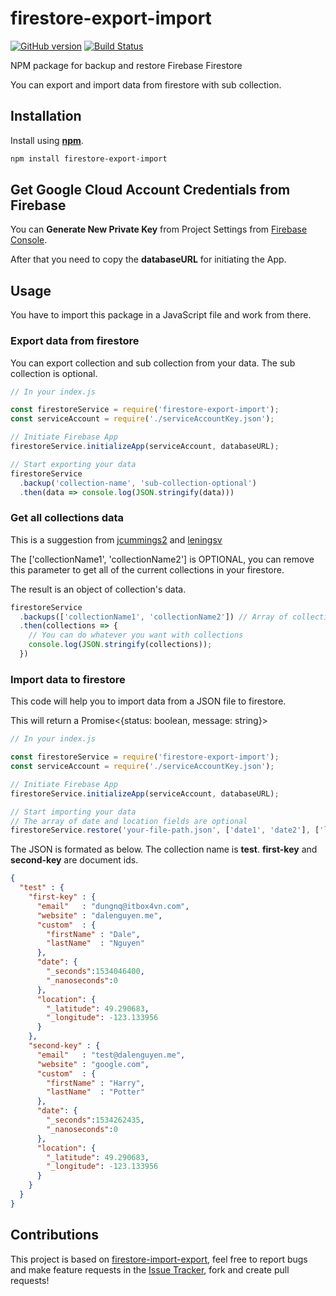 # firestore-export-import
[![GitHub version](https://badge.fury.io/gh/dalenguyen%2Ffirestore-backup-restore.svg)](https://badge.fury.io/gh/dalenguyen%2Ffirestore-backup-restore) [![Build Status](https://travis-ci.org/dalenguyen/firestore-backup-restore.svg?branch=master)](https://travis-ci.org/dalenguyen/firestore-backup-restore)

NPM package for backup and restore Firebase Firestore

You can export and import data from firestore with sub collection. 

## Installation 

Install using [__npm__](https://www.npmjs.com/).

```sh
npm install firestore-export-import
```

## Get Google Cloud Account Credentials from Firebase

You can __Generate New Private Key__ from Project Settings from [Firebase Console](https://console.firebase.google.com).

After that you need to copy the __databaseURL__ for initiating the App. 

## Usage

You have to import this package in a JavaScript file and work from there.

### Export data from firestore 

You can export collection and sub collection from your data. The sub collection is optional.

```javascript
// In your index.js

const firestoreService = require('firestore-export-import');
const serviceAccount = require('./serviceAccountKey.json');

// Initiate Firebase App
firestoreService.initializeApp(serviceAccount, databaseURL);

// Start exporting your data
firestoreService
  .backup('collection-name', 'sub-collection-optional')
  .then(data => console.log(JSON.stringify(data)))
```

### Get all collections data

This is a suggestion from [jcummings2](https://github.com/jcummings2) and [leningsv](https://github.com/Leningsv)

The ['collectionName1', 'collectionName2'] is OPTIONAL, you can remove this parameter to get all of the current collections in your firestore.

The result is an object of collection's data.

```javascript
firestoreService
  .backups(['collectionName1', 'collectionName2']) // Array of collection's name is OPTIONAL 
  .then(collections => {
    // You can do whatever you want with collections
    console.log(JSON.stringify(collections));
  })

```

### Import data to firestore

This code will help you to import data from a JSON file to firestore. 

This will return a Promise<{status: boolean, message: string}>

```javascript
// In your index.js

const firestoreService = require('firestore-export-import');
const serviceAccount = require('./serviceAccountKey.json');

// Initiate Firebase App
firestoreService.initializeApp(serviceAccount, databaseURL);

// Start importing your data
// The array of date and location fields are optional
firestoreService.restore('your-file-path.json', ['date1', 'date2'], ['location1', 'location2']);
```

The JSON is formated as below. The collection name is __test__. __first-key__ and __second-key__ are document ids. 

```json
{
  "test" : {
    "first-key" : {
      "email"   : "dungnq@itbox4vn.com",
      "website" : "dalenguyen.me",
      "custom"  : {
        "firstName" : "Dale",
        "lastName"  : "Nguyen"
      },
      "date": {
        "_seconds":1534046400,
        "_nanoseconds":0
      },
      "location": {
        "_latitude": 49.290683,
        "_longitude": -123.133956
      }
    },
    "second-key" : {
      "email"   : "test@dalenguyen.me",
      "website" : "google.com",
      "custom"  : {
        "firstName" : "Harry",
        "lastName"  : "Potter"
      },
      "date": {
        "_seconds":1534262435,
        "_nanoseconds":0
      },
      "location": {
        "_latitude": 49.290683,
        "_longitude": -123.133956
      }
    }
  }
}
```

## Contributions

This project is based on [firestore-import-export](https://github.com/dalenguyen/firestore-import-export), feel free to report bugs and make feature requests in the [Issue Tracker](https://github.com/dalenguyen/firestore-backup-restore/issues), fork and create pull requests!